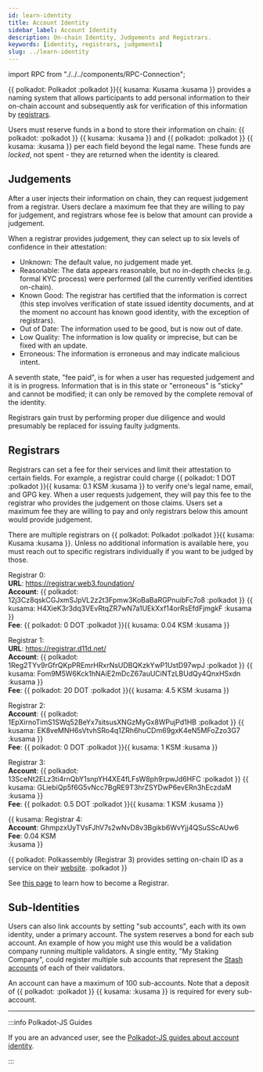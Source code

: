 ```yaml
---
id: learn-identity
title: Account Identity
sidebar_label: Account Identity
description: On-chain Identity, Judgements and Registrars.
keywords: [identity, registrars, judgements]
slug: ../learn-identity
---
```


import RPC from "./../../components/RPC-Connection";

\{\{ polkadot: Polkadot :polkadot }}\{\{ kusama: Kusama :kusama }} provides a naming system that
allows participants to add personal information to their on-chain account and subsequently ask for
verification of this information by [registrars](#registrars).

Users must reserve funds in a bond to store their information on chain: \{\{ polkadot:
<RPC network="polkadot" path="consts.identity.basicDeposit" defaultValue={202580000000} filter="humanReadable"/>
:polkadot }} \{\{ kusama:
<RPC network="kusama" path="consts.identity.basicDeposit" defaultValue={33333000000} filter="humanReadable"/>
:kusama }} and \{\{ polkadot:
<RPC network="polkadot" path="consts.identity.fieldDeposit" defaultValue={660000000} filter="humanReadable"/>
:polkadot }} \{\{ kusama:
<RPC network="kusama" path="consts.identity.fieldDeposit" defaultValue={8333000000} filter="humanReadable"/>
:kusama }} per each field beyond the legal name. These funds are _locked_, not spent - they are
returned when the identity is cleared.

## Judgements

After a user injects their information on chain, they can request judgement from a registrar. Users
declare a maximum fee that they are willing to pay for judgement, and registrars whose fee is below
that amount can provide a judgement.

When a registrar provides judgement, they can select up to six levels of confidence in their
attestation:

- Unknown: The default value, no judgement made yet.
- Reasonable: The data appears reasonable, but no in-depth checks (e.g. formal KYC process) were
  performed (all the currently verified identities on-chain).
- Known Good: The registrar has certified that the information is correct (this step involves
  verification of state issued identity documents, and at the moment no account has known good
  identity, with the exception of registrars).
- Out of Date: The information used to be good, but is now out of date.
- Low Quality: The information is low quality or imprecise, but can be fixed with an update.
- Erroneous: The information is erroneous and may indicate malicious intent.

A seventh state, "fee paid", is for when a user has requested judgement and it is in progress.
Information that is in this state or "erroneous" is "sticky" and cannot be modified; it can only be
removed by the complete removal of the identity.

Registrars gain trust by performing proper due diligence and would presumably be replaced for
issuing faulty judgments.

## Registrars

Registrars can set a fee for their services and limit their attestation to certain fields. For
example, a registrar could charge \{\{ polkadot: 1 DOT :polkadot }}\{\{ kusama: 0.1 KSM :kusama }}
to verify one's legal name, email, and GPG key. When a user requests judgement, they will pay this
fee to the registrar who provides the judgement on those claims. Users set a maximum fee they are
willing to pay and only registrars below this amount would provide judgement.

There are multiple registrars on \{\{ polkadot: Polkadot :polkadot }}\{\{ kusama: Kusama :kusama }}.
Unless no additional information is available here, you must reach out to specific registrars
individually if you want to be judged by those.

Registrar 0: <br /> **URL**: https://registrar.web3.foundation/ <br /> **Account**: \{\{ polkadot:
12j3Cz8qskCGJxmSJpVL2z2t3Fpmw3KoBaBaRGPnuibFc7o8 :polkadot }} \{\{ kusama:
H4XieK3r3dq3VEvRtqZR7wN7a1UEkXxf14orRsEfdFjmgkF :kusama }} <br /> **Fee**: \{\{ polkadot: 0 DOT
:polkadot }}\{\{ kusama: 0.04 KSM :kusama }} <br />

Registrar 1: <br /> **URL**: https://registrar.d11d.net/ <br /> **Account**: \{\{ polkadot:
1Reg2TYv9rGfrQKpPREmrHRxrNsUDBQKzkYwP1UstD97wpJ :polkadot }} \{\{ kusama:
Fom9M5W6Kck1hNAiE2mDcZ67auUCiNTzLBUdQy4QnxHSxdn :kusama }} <br /> **Fee**: \{\{ polkadot: 20 DOT
:polkadot }}\{\{ kusama: 4.5 KSM :kusama }} <br />

Registrar 2: <br /> **Account**: \{\{ polkadot: 1EpXirnoTimS1SWq52BeYx7sitsusXNGzMyGx8WPujPd1HB
:polkadot }} \{\{ kusama: EK8veMNH6sVtvhSRo4q1ZRh6huCDm69gxK4eN5MFoZzo3G7 :kusama }} <br /> **Fee**:
\{\{ polkadot: 0 DOT :polkadot }}\{\{ kusama: 1 KSM :kusama }} <br />

Registrar 3: <br /> **Account**: \{\{ polkadot: 13SceNt2ELz3ti4rnQbY1snpYH4XE4fLFsW8ph9rpwJd6HFC
:polkadot }} \{\{ kusama: GLiebiQp5f6G5vNcc7BgRE9T3hrZSYDwP6evERn3hEczdaM :kusama }} <br /> **Fee**:
\{\{ polkadot: 0.5 DOT :polkadot }}\{\{ kusama: 1 KSM :kusama }} <br />

\{\{ kusama: Registrar 4: <br /> **Account**: GhmpzxUyTVsFJhV7s2wNvD8v3Bgikb6WvYjj4QSuSScAUw6 <br />
**Fee**: 0.04 KSM <br /> :kusama }}

\{\{ polkadot: Polkassembly (Registrar 3) provides setting on-chain ID as a service on their
[website](https://polkadot.polkassembly.io/). :polkadot }}

See [this page](./learn-guides-identity.md#registrars) to learn how to become a Registrar.

## Sub-Identities

Users can also link accounts by setting "sub accounts", each with its own identity, under a primary
account. The system reserves a bond for each sub account. An example of how you might use this would
be a validation company running multiple validators. A single entity, "My Staking Company", could
register multiple sub accounts that represent the [Stash accounts](learn-cryptography.md) of each of
their validators.

An account can have a maximum of 100 sub-accounts. Note that a deposit of \{\{ polkadot:
<RPC network="polkadot" path="consts.identity.subAccountDeposit" defaultValue={200530000000} filter="humanReadable"/>
:polkadot }} \{\{ kusama:
<RPC network="kusama" path="consts.identity.subAccountDeposit" defaultValue={6666000000} filter="humanReadable"/>
:kusama }} is required for every sub-account.

---

:::info Polkadot-JS Guides

If you are an advanced user, see the
[Polkadot-JS guides about account identity](./learn-guides-identity.md).

:::
